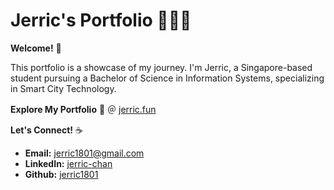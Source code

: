 # Jerric's Portfolio 👨🏼‍💻

**Welcome!** 👋 

This portfolio is a showcase of my journey. I'm Jerric, a Singapore-based student pursuing a Bachelor of Science in Information Systems, specializing in Smart City Technology. 

**Explore My Portfolio** 🚀 ＠
[jerric.fun](https://jerric.fun)

**Let's Connect!** ☕

* **Email:** jerric1801@gmail.com
* **LinkedIn:** [jerric-chan](https://www.linkedin.com/in/jerric-chan-82839a248)
* **Github:** [jerric1801](https://github.com/Jerric1801)


